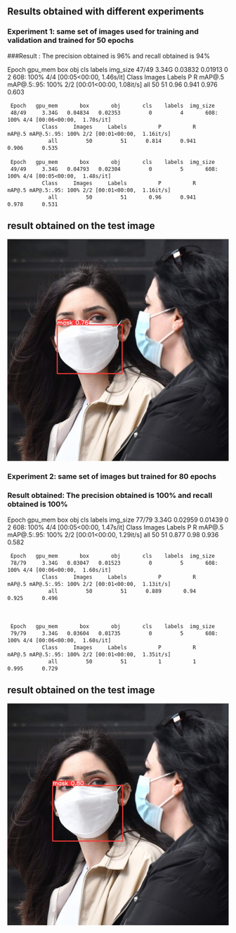 
## Results obtained with different experiments
### Experiment 1: same set of images used for training and validation and trained for 50 epochs
###Result : The precision obtained is 96% and recall obtained is 94%

Epoch   gpu_mem       box       obj       cls    labels  img_size
     47/49     3.34G   0.03832   0.01913         0         2       608: 100% 4/4 [00:05<00:00,  1.46s/it]
               Class     Images     Labels          P          R     mAP@.5 mAP@.5:.95: 100% 2/2 [00:01<00:00,  1.08it/s]
                 all         50         51       0.96      0.941      0.976      0.603

     Epoch   gpu_mem       box       obj       cls    labels  img_size
     48/49     3.34G   0.04834   0.02353         0         4       608: 100% 4/4 [00:06<00:00,  1.70s/it]
               Class     Images     Labels          P          R     mAP@.5 mAP@.5:.95: 100% 2/2 [00:01<00:00,  1.16it/s]
                 all         50         51      0.814      0.941      0.906      0.535

     Epoch   gpu_mem       box       obj       cls    labels  img_size
     49/49     3.34G   0.04793   0.02304         0         5       608: 100% 4/4 [00:05<00:00,  1.48s/it]
               Class     Images     Labels          P          R     mAP@.5 mAP@.5:.95: 100% 2/2 [00:01<00:00,  1.16it/s]
                 all         50         51       0.96      0.941      0.978      0.531
           
           
## result obtained on the test image
![](test1.jpg)

### Experiment 2: same set of images but trained for 80 epochs
### Result obtained: The precision obtained is 100% and recall obtained is 100%
 Epoch   gpu_mem       box       obj       cls    labels  img_size
     77/79     3.34G   0.02959   0.01439         0         2       608: 100% 4/4 [00:05<00:00,  1.47s/it]
               Class     Images     Labels          P          R     mAP@.5 mAP@.5:.95: 100% 2/2 [00:01<00:00,  1.29it/s]
                 all         50         51      0.877       0.98      0.936      0.582

     Epoch   gpu_mem       box       obj       cls    labels  img_size
     78/79     3.34G   0.03047   0.01523         0         5       608: 100% 4/4 [00:06<00:00,  1.60s/it]
               Class     Images     Labels          P          R     mAP@.5 mAP@.5:.95: 100% 2/2 [00:01<00:00,  1.13it/s]
                 all         50         51      0.889       0.94      0.925      0.496
                 
                 

     Epoch   gpu_mem       box       obj       cls    labels  img_size
     79/79     3.34G   0.03604   0.01735         0         5       608: 100% 4/4 [00:06<00:00,  1.60s/it]
               Class     Images     Labels          P          R     mAP@.5 mAP@.5:.95: 100% 2/2 [00:01<00:00,  1.35it/s]
                 all         50         51          1          1      0.995      0.729
                 
  ## result obtained on the test image
![](/images/test2.jpg)
